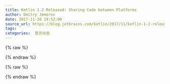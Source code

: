 ```yaml
---
title: Kotlin 1.2 Released: Sharing Code between Platforms
author: Dmitry Jemerov
date: 2017-11-28 19:52:00
source_url: https://blog.jetbrains.com/kotlin/2017/11/kotlin-1-2-released/
tags: 
categories:  官方动态
---
```



{% raw %}
<p><center></center></p>
{% endraw %}


{% raw %}
<p></p>
{% endraw %}

